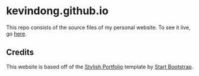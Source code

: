 # kevindong.github.io

This repo consists of the source files of my personal website. To see it live, go [here](http://www.kevindong.net).

## Credits

This website is based off of the [Stylish Portfolio](http://startbootstrap.com/template-overviews/stylish-portfolio/) template by [Start Bootstrap](http://startbootstrap.com/).